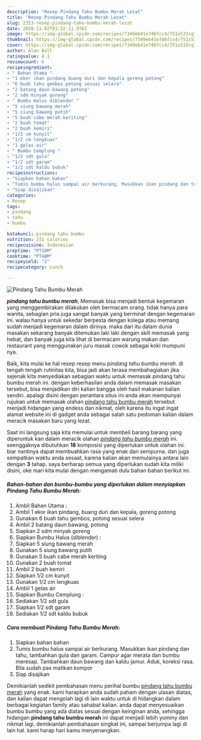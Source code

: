 ```yaml
---
description: "Resep Pindang Tahu Bumbu Merah Lezat"
title: "Resep Pindang Tahu Bumbu Merah Lezat"
slug: 2353-resep-pindang-tahu-bumbu-merah-lezat
date: 2020-11-02T01:52:11.976Z
image: https://img-global.cpcdn.com/recipes/7349eb41e746fcc4/751x532cq70/pindang-tahu-bumbu-merah-foto-resep-utama.jpg
thumbnail: https://img-global.cpcdn.com/recipes/7349eb41e746fcc4/751x532cq70/pindang-tahu-bumbu-merah-foto-resep-utama.jpg
cover: https://img-global.cpcdn.com/recipes/7349eb41e746fcc4/751x532cq70/pindang-tahu-bumbu-merah-foto-resep-utama.jpg
author: Alan Ball
ratingvalue: 4.1
reviewcount: 6
recipeingredient:
- " Bahan Utama "
- "1 ekor ikan pindang buang duri dan kepala goreng potong"
- "6 buah tahu gembos potong sesuai selera"
- "2 batang daun bawang potong"
- "2 sdm minyak goreng"
- " Bumbu Halus diblender "
- "5 siung bawang merah"
- "5 siung bawang putih"
- "5 buah cabe merah keriting"
- "2 buah tomat"
- "2 buah kemiri"
- "1/2 cm kunyit"
- "1/2 cm lengkuas"
- "1 gelas air"
- " Bumbu Cemplung "
- "1/2 sdt gula"
- "1/2 sdt garam"
- "1/2 sdt kaldu bubuk"
recipeinstructions:
- "Siapkan bahan bahan"
- "Tumis bumbu halus sampai air berkurang. Masukkan ikan pindang dan tahu, tambahkan gula dan garam. Campur agar merata dan bumbu meresap. Tambahkan daun bawang dan kaldu jamur. Aduk, koreksi rasa. Bila sudah pas matikan kompor"
- "Siap disajikan"
categories:
- Resep
tags:
- pindang
- tahu
- bumbu

katakunci: pindang tahu bumbu 
nutrition: 231 calories
recipecuisine: Indonesian
preptime: "PT18M"
cooktime: "PT48M"
recipeyield: "2"
recipecategory: Lunch

---
```



![Pindang Tahu Bumbu Merah](https://img-global.cpcdn.com/recipes/7349eb41e746fcc4/751x532cq70/pindang-tahu-bumbu-merah-foto-resep-utama.jpg)

<b><i>pindang tahu bumbu merah</i></b>, Memasak bisa menjadi bentuk kegemaran yang menggembirakan dilakukan oleh bermacam orang. tidak hanya para wanita, sebagian pria juga sangat banyak yang berminat dengan kegemaran ini. walau hanya untuk sekedar berpesta dengan kolega atau memang sudah menjadi kegemaran dalam dirinya. maka dari itu dalam dunia masakan sekarang banyak ditemukan laki laki dengan skill memasak yang hebat, dan banyak juga kita lihat di bermacam warung makan dan restaurant yang menggunakan juru masak cowok sebagai koki mumpuni nya.



Baik, kita mulai ke hal resep resep menu <i>pindang tahu bumbu merah</i>. di tengah tengah rutinitas kita, bisa jadi akan terasa membahagiakan jika sejenak kita menyediakan sebagian waktu untuk memasak pindang tahu bumbu merah ini. dengan keberhasilan anda dalam memasak masakan tersebut, bisa menjadikan diri kalian bangga oleh hasil makanan kalian sendiri. apalagi disini dengan perantara situs ini anda akan mempunyai rujukan untuk memasak olahan <u>pindang tahu bumbu merah</u> tersebut menjadi hidangan yang endess dan nikmat, oleh karena itu ingat ingat alamat website ini di gadget anda sebagai salah satu pedoman kalian dalam meracik masakan baru yang lezat.


Saat ini langsung saja kita memulai untuk membeli barang barang yang diperuntuk kan dalam meracik olahan <u><i>pindang tahu bumbu merah</i></u> ini. seenggaknya dibutuhkan <b>18</b> komposisi yang diperlukan untuk olahan ini. biar nantinya dapat membuahkan rasa yang enak dan sempurna. dan juga sempatkan waktu anda sesaat, karena kalian akan memulainya antara lain dengan <b>3</b> tahap. saya berharap semua yang diperlukan sudah kita miliki disini, oke mari kita mulai dengan mengamati dulu bahan bahan berikut ini.

<!--inarticleads1-->

##### Bahan-bahan dan bumbu-bumbu yang diperlukan dalam menyiapkan Pindang Tahu Bumbu Merah:

1. Ambil  Bahan Utama :
1. Ambil 1 ekor ikan pindang, buang duri dan kepala, goreng potong
1. Gunakan 6 buah tahu gembos, potong sesuai selera
1. Ambil 2 batang daun bawang, potong
1. Siapkan 2 sdm minyak goreng
1. Siapkan  Bumbu Halus (diblender) :
1. Siapkan 5 siung bawang merah
1. Gunakan 5 siung bawang putih
1. Gunakan 5 buah cabe merah keriting
1. Gunakan 2 buah tomat
1. Ambil 2 buah kemiri
1. Siapkan 1/2 cm kunyit
1. Gunakan 1/2 cm lengkuas
1. Ambil 1 gelas air
1. Siapkan  Bumbu Cemplung :
1. Sediakan 1/2 sdt gula
1. Siapkan 1/2 sdt garam
1. Sediakan 1/2 sdt kaldu bubuk




<!--inarticleads2-->

##### Cara membuat Pindang Tahu Bumbu Merah:

1. Siapkan bahan bahan
1. Tumis bumbu halus sampai air berkurang. Masukkan ikan pindang dan tahu, tambahkan gula dan garam. Campur agar merata dan bumbu meresap. Tambahkan daun bawang dan kaldu jamur. Aduk, koreksi rasa. Bila sudah pas matikan kompor
1. Siap disajikan




Demikianlah sedikit pembahasan menu perihal bumbu <u>pindang tahu bumbu merah</u> yang enak. kami harapkan anda sudah paham dengan ulasan diatas, dan kalian dapat mengolah lagi di lain waktu untuk di hidangkan dalam berbagai kegiatan family atau sahabat kalian. anda dapat menyesuaikan bumbu bumbu yang ada diatas sesuai dengan keinginan anda, sehingga hidangan <b>pindang tahu bumbu merah</b> ini dapat menjadi lebih yummy dan nikmat lagi. demikianlah pembahasan singkat ini, sampai berjumpa lagi di lain hal. kami harap hari kamu menyenangkan.

